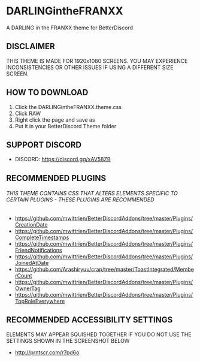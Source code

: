 # DARLINGintheFRANXX
A DARLING in the FRANXX theme for BetterDiscord

## DISCLAIMER
THIS THEME IS MADE FOR 1920x1080 SCREENS. YOU MAY EXPERIENCE INCONSISTENCIES OR OTHER ISSUES IF USING A DIFFERENT SIZE SCREEN.

## HOW TO DOWNLOAD

1. Click the DARLINGintheFRANXX.theme.css
2. Click RAW
3. Right click the page and save as
4. Put it in your BetterDiscord Theme folder

## SUPPORT DISCORD

- DISCORD: https://discord.gg/xAV58ZB

## RECOMMENDED PLUGINS

###### THIS THEME CONTAINS CSS THAT ALTERS ELEMENTS SPECIFIC TO CERTAIN PLUGINS - THESE PLUGINS ARE RECOMMENDED

- https://github.com/mwittrien/BetterDiscordAddons/tree/master/Plugins/CreationDate
- https://github.com/mwittrien/BetterDiscordAddons/tree/master/Plugins/CompleteTimestamps
- https://github.com/mwittrien/BetterDiscordAddons/tree/master/Plugins/FriendNotifications
- https://github.com/mwittrien/BetterDiscordAddons/tree/master/Plugins/JoinedAtDate
- https://github.com/Arashiryuu/crap/tree/master/ToastIntegrated/MemberCount
- https://github.com/mwittrien/BetterDiscordAddons/tree/master/Plugins/OwnerTag
- https://github.com/mwittrien/BetterDiscordAddons/tree/master/Plugins/TopRoleEverywhere

## RECOMMENDED ACCESSIBILITY SETTINGS

ELEMENTS MAY APPEAR SQUISHED TOGETHER IF YOU DO NOT USE THE SETTINGS SHOWN IN THE SCREENSHOT BELOW

- http://prntscr.com/r7pd6o
